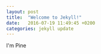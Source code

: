 ```yaml
---
layout: post
title:  "Welcome to Jekyll!"
date:   2016-07-19 11:49:45 +0200
categories: jekyll update
---
```

I'm Pine
